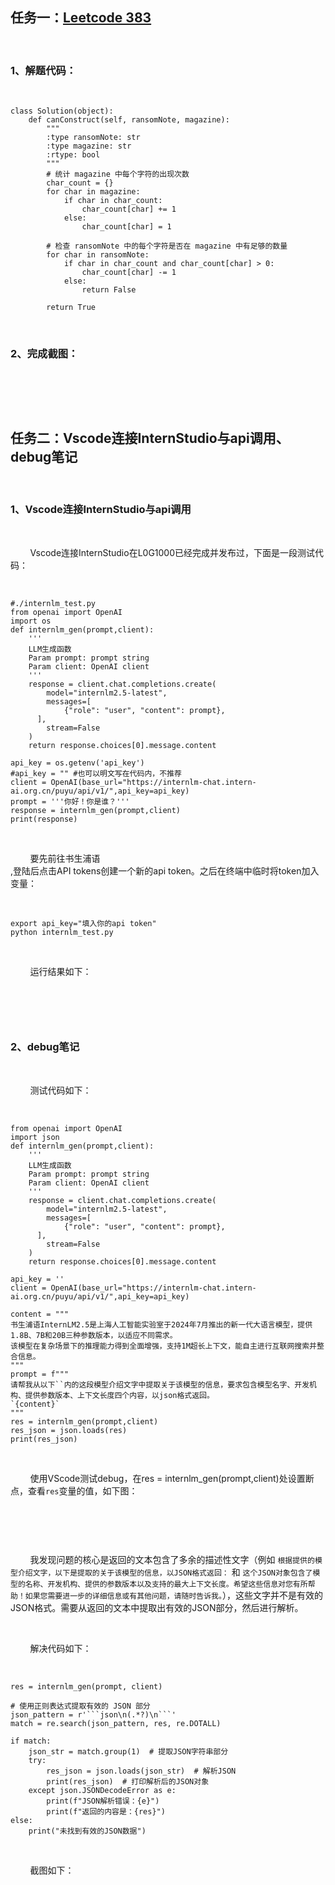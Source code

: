 <h2>任务一：<a class="link-info" href="https://leetcode.cn/problems/ransom-note/description/" rel="nofollow" title="Leetcode 383">Leetcode 383</a></h2> <br><h3>1、解题代码：</h3> <br><pre><code class="language-python">class Solution(object):<br>    def canConstruct(self, ransomNote, magazine):<br>        """<br>        :type ransomNote: str<br>        :type magazine: str<br>        :rtype: bool<br>        """<br>        # 统计 magazine 中每个字符的出现次数<br>        char_count = {}<br>        for char in magazine:<br>            if char in char_count:<br>                char_count[char] += 1<br>            else:<br>                char_count[char] = 1<br>        <br>        # 检查 ransomNote 中的每个字符是否在 magazine 中有足够的数量<br>        for char in ransomNote:<br>            if char in char_count and char_count[char] > 0:<br>                char_count[char] -= 1<br>            else:<br>                return False<br>        <br>        return True</code></pre> <br><h3>2、完成截图：</h3> <br><p style="text-align:center"><img alt="" src="https://i-blog.csdnimg.cn/direct/36a3547c256a4f9bbc5b94deb64bedc7.png" /></p> <br><h2>任务二：Vscode连接InternStudio与api调用、debug笔记</h2> <br><h3>1、Vscode连接InternStudio与api调用</h3> <br><p>        Vscode连接InternStudio在L0G1000已经完成并发布过，下面是一段测试代码：</p> <br><pre><code class="language-python">#./internlm_test.py<br>from openai import OpenAI<br>import os<br>def internlm_gen(prompt,client):<br>    '''<br>    LLM生成函数<br>    Param prompt: prompt string<br>    Param client: OpenAI client <br>    '''<br>    response = client.chat.completions.create(<br>        model="internlm2.5-latest",<br>        messages=[<br>            {"role": "user", "content": prompt},<br>      ],<br>        stream=False<br>    )<br>    return response.choices[0].message.content<br><br>api_key = os.getenv('api_key')<br>#api_key = "" #也可以明文写在代码内，不推荐<br>client = OpenAI(base_url="https://internlm-chat.intern-ai.org.cn/puyu/api/v1/",api_key=api_key)<br>prompt = '''你好！你是谁？'''<br>response = internlm_gen(prompt,client)<br>print(response)</code></pre> <br><p>        要先前往书生浦语<br /> ,登陆后点击API tokens创建一个新的api token。之后在终端中临时将token加入变量：</p> <br><pre><code class="language-python">export api_key="填入你的api token"<br>python internlm_test.py</code></pre> <br><p>        运行结果如下：</p> <br><p style="text-align:center"><img alt="" src="https://i-blog.csdnimg.cn/direct/af2404c5812d4ca6b439f128b8ecb80b.bmp" /></p> <br><h3>2、debug笔记</h3> <br><p>        测试代码如下：</p> <br><pre><code class="language-python">from openai import OpenAI<br>import json<br>def internlm_gen(prompt,client):<br>    '''<br>    LLM生成函数<br>    Param prompt: prompt string<br>    Param client: OpenAI client <br>    '''<br>    response = client.chat.completions.create(<br>        model="internlm2.5-latest",<br>        messages=[<br>            {"role": "user", "content": prompt},<br>      ],<br>        stream=False<br>    )<br>    return response.choices[0].message.content<br><br>api_key = ''<br>client = OpenAI(base_url="https://internlm-chat.intern-ai.org.cn/puyu/api/v1/",api_key=api_key)<br><br>content = """<br>书生浦语InternLM2.5是上海人工智能实验室于2024年7月推出的新一代大语言模型，提供1.8B、7B和20B三种参数版本，以适应不同需求。<br>该模型在复杂场景下的推理能力得到全面增强，支持1M超长上下文，能自主进行互联网搜索并整合信息。<br>"""<br>prompt = f"""<br>请帮我从以下``内的这段模型介绍文字中提取关于该模型的信息，要求包含模型名字、开发机构、提供参数版本、上下文长度四个内容，以json格式返回。<br>`{content}`<br>"""<br>res = internlm_gen(prompt,client)<br>res_json = json.loads(res)<br>print(res_json)</code></pre> <br><p>        使用VScode测试debug，在res = internlm_gen(prompt,client)处设置断点，查看<code>res</code>变量的值，如下图：</p> <br><p style="text-align:center"><img alt="" src="https://i-blog.csdnimg.cn/direct/67937d6fd5ac4e3fbbdf1ecd613d6bf4.png" /></p> <br><p>        我发现问题的核心是返回的文本包含了多余的描述性文字（例如 <code>根据提供的模型介绍文字，以下是提取的关于该模型的信息，以JSON格式返回：</code> 和 <code>这个JSON对象包含了模型的名称、开发机构、提供的参数版本以及支持的最大上下文长度。希望这些信息对您有所帮助！如果您需要进一步的详细信息或有其他问题，请随时告诉我。</code>），这些文字并不是有效的JSON格式。需要从返回的文本中提取出有效的JSON部分，然后进行解析。</p> <br><p>        解决代码如下：</p> <br><pre><code class="language-python">res = internlm_gen(prompt, client)<br><br># 使用正则表达式提取有效的 JSON 部分<br>json_pattern = r'```json\n(.*?)\n```'<br>match = re.search(json_pattern, res, re.DOTALL)<br><br>if match:<br>    json_str = match.group(1)  # 提取JSON字符串部分<br>    try:<br>        res_json = json.loads(json_str)  # 解析JSON<br>        print(res_json)  # 打印解析后的JSON对象<br>    except json.JSONDecodeError as e:<br>        print(f"JSON解析错误：{e}")<br>        print(f"返回的内容是：{res}")<br>else:<br>    print("未找到有效的JSON数据")</code></pre> <br><p>        截图如下：</p> <br><p style="text-align:center"><img alt="" src="https://i-blog.csdnimg.cn/direct/d7a5db1f3e1a4a0abc01ded0987d220b.bmp" /></p> <br><p style="text-align:center"><img alt="" src="https://i-blog.csdnimg.cn/direct/a006dd3d9096455f92952b326412aad7.bmp" /></p>